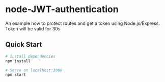 # node-JWT-authentication
An example how to protect routes and get a token using Node.js/Express. Token will be valid for 30s

## Quick Start

``` bash
# Install dependencies
npm install

# Serve on localhost:3000
npm start
```
